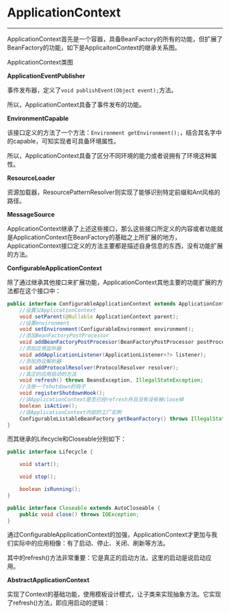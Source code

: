 # ApplicationContext

---

ApplicationContext首先是一个容器，具备BeanFactory的所有的功能，但扩展了BeanFactory的功能，如下是ApplicaitonContext的继承关系图。

ApplicationContext类图

**ApplicationEventPublisher**

事件发布器，定义了`void publishEvent(Object event);`方法。

所以，ApplicationContext具备了事件发布的功能。

**EnvironmentCapable**

该接口定义的方法了一个方法：`Environment getEnvironment();`，结合其名字中的capable，可知实现者可具备环境属性。

所以，ApplicationContext具备了区分不同环境的能力或者说拥有了环境这种属性。

**ResourceLoader**

资源加载器，ResourcePatternResolver则实现了能够识别特定前缀和Ant风格的路径。

**MessageSource**

ApplicationContext继承了上述这些接口，那么这些接口所定义的内容或者功能就是ApplicationContext在BeanFactory的基础之上所扩展的地方，ApplicationContext接口定义的方法主要都是描述自身信息的东西，没有功能扩展的方法。

**ConfigurableApplicationContext**

除了通过继承其他接口来扩展功能，ApplicationContext其他主要的功能扩展的方法都在这个接口中：

```java
public interface ConfigurableApplicationContext extends ApplicationContext, Lifecycle, Closeable {
    //设置父ApplicationContext
    void setParent(@Nullable ApplicationContext parent);
    //设置environment
    void setEnvironment(ConfigurableEnvironment environment);
    //添加BeanFactoryPostProcessor
    void addBeanFactoryPostProcessor(BeanFactoryPostProcessor postProcessor);
    //添加应用监听器
    void addApplicationListener(ApplicationListener<?> listener);
    //添加协议解析器
    void addProtocolResolver(ProtocolResolver resolver);
    //真正的应用启动的方法
    void refresh() throws BeansException, IllegalStateException;
    //注册一个shutdown的钩子
    void registerShutdownHook();
    //该ApplicationContext是否已经refresh并且没有没有被close掉
    boolean isActive();
    //该ApplicationContext内部的工厂实例
    ConfigurableListableBeanFactory getBeanFactory() throws IllegalStateException;
}
```

而其继承的Lifecycle和Closeable分别如下：

```java
public interface Lifecycle {

    void start();

    void stop();

    boolean isRunning();
}

public interface Closeable extends AutoCloseable {
    public void close() throws IOException;
}
```

通过ConfigurableApplicationContext的加强，ApplicationContext才更加与我们实际中的应用相像：有了启动、停止、关闭、刷新等方法。

其中的refresh\(\)方法非常重要：它是真正的启动方法，这里的启动是说启动应用。

**AbstractApplicationContext**

实现了Context的基础功能，使用模板设计模式，让子类来实现抽象方法。它实现了refresh\(\)方法，即应用启动的逻辑：



 

